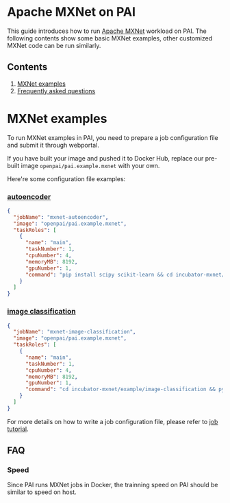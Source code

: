 <!--
  Copyright (c) Microsoft Corporation
  All rights reserved.

  MIT License

  Permission is hereby granted, free of charge, to any person obtaining a copy of this software and associated
  documentation files (the "Software"), to deal in the Software without restriction, including without limitation
  the rights to use, copy, modify, merge, publish, distribute, sublicense, and/or sell copies of the Software, and
  to permit persons to whom the Software is furnished to do so, subject to the following conditions:
  The above copyright notice and this permission notice shall be included in all copies or substantial portions of the Software.

  THE SOFTWARE IS PROVIDED *AS IS*, WITHOUT WARRANTY OF ANY KIND, EXPRESS OR IMPLIED, INCLUDING
  BUT NOT LIMITED TO THE WARRANTIES OF MERCHANTABILITY, FITNESS FOR A PARTICULAR PURPOSE AND
  NONINFRINGEMENT. IN NO EVENT SHALL THE AUTHORS OR COPYRIGHT HOLDERS BE LIABLE FOR ANY CLAIM,
  DAMAGES OR OTHER LIABILITY, WHETHER IN AN ACTION OF CONTRACT, TORT OR OTHERWISE, ARISING FROM,
  OUT OF OR IN CONNECTION WITH THE SOFTWARE OR THE USE OR OTHER DEALINGS IN THE SOFTWARE.
-->


# Apache MXNet on PAI

This guide introduces how to run [Apache MXNet](https://mxnet.apache.org/) workload on PAI.
The following contents show some basic MXNet examples, other customized MXNet code can be run similarly.


## Contents

1. [MXNet examples](#mxnet-examples)
2. [Frequently asked questions](#faq)

# MXNet examples

To run MXNet examples in PAI, you need to prepare a job configuration file and submit it through webportal.

If you have built your image and pushed it to Docker Hub, replace our pre-built image `openpai/pai.example.mxnet` with your own.

Here're some configuration file examples:

### [autoencoder](https://github.com/apache/incubator-mxnet/tree/master/example/autoencoder)
```json
{
  "jobName": "mxnet-autoencoder",
  "image": "openpai/pai.example.mxnet",
  "taskRoles": [
    {
      "name": "main",
      "taskNumber": 1,
      "cpuNumber": 4,
      "memoryMB": 8192,
      "gpuNumber": 1,
      "command": "pip install scipy scikit-learn && cd incubator-mxnet/example/autoencoder && python mnist_sae.py --gpu"
    }
  ]
}
```

### [image classification](https://github.com/apache/incubator-mxnet/tree/master/example/image-classification)
```json
{
  "jobName": "mxnet-image-classification",
  "image": "openpai/pai.example.mxnet",
  "taskRoles": [
    {
      "name": "main",
      "taskNumber": 1,
      "cpuNumber": 4,
      "memoryMB": 8192,
      "gpuNumber": 1,
      "command": "cd incubator-mxnet/example/image-classification && python train_mnist.py --network mlp"
    }
  ]
}
```

For more details on how to write a job configuration file, please refer to [job tutorial](../../docs/job_tutorial.md#json-config-file-for-job-submission).


## FAQ

### Speed

Since PAI runs MXNet jobs in Docker, the trainning speed on PAI should be similar to speed on host.
